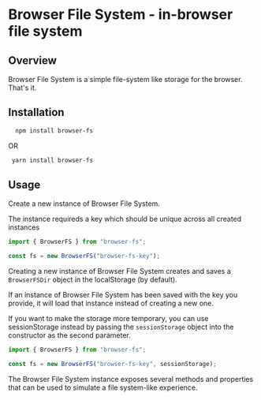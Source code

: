 # Browser File System - in-browser file system

## Overview

Browser File System is a simple file-system like storage for the browser. That's it.

## Installation

```bash
  npm install browser-fs
```

OR

```bash
 yarn install browser-fs
```

## Usage

Create a new instance of Browser File System.

The instance requireds a key which should be unique across all created instances

```js
import { BrowserFS } from "browser-fs";

const fs = new BrowserFS("browser-fs-key");
```

Creating a new instance of Browser File System creates and saves a `BrowserFSDir` object in the localStorage (by default).

If an instance of Browser File System has been saved with the key you provide, it will load that instance instead of creating a new one.

If you want to make the storage more temporary, you can use sessionStorage instead by passing the `sessionStorage` object into the constructor as the second parameter.

```js
import { BrowserFS } from "browser-fs";

const fs = new BrowserFS("browser-fs-key", sessionStorage);
```

The Browser File System instance exposes several methods and properties that can be used to simulate a file system-like experience.
